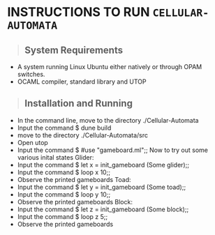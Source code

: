 # INSTRUCTIONS TO RUN `CELLULAR-AUTOMATA`

>## System Requirements
- A system running Linux Ubuntu either natively or through OPAM switches.
- OCAML compiler, standard library and UTOP

>## Installation and Running
- In the command line, move to the directory ./Cellular-Automata
- Input the command $ dune build
- move to the directory ./Cellular-Automata/src
- Open utop
- Input the command $ #use "gameboard.ml";;
Now to try out some various inital states
Glider:
- Input the command $ let x = init_gameboard (Some glider);;
- Input the command $ loop x 10;;
- Observe the printed gameboards
Toad:
- Input the command $ let y = init_gameboard (Some toad);;
- Input the command $ loop y 10;;
- Observe the printed gameboards
Block:
- Input the command $ let z = init_gameboard (Some block);;
- Input the command $ loop z 5;;
- Observe the printed gameboards

